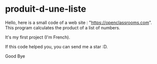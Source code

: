# produit-d-une-liste

Hello, here is a small code of a web site : "https://openclassrooms.com".
This program calculates the product of a list of numbers.

It's my first project (I'm French).

If this code helped you, you can send me a star :D.

Good Bye
